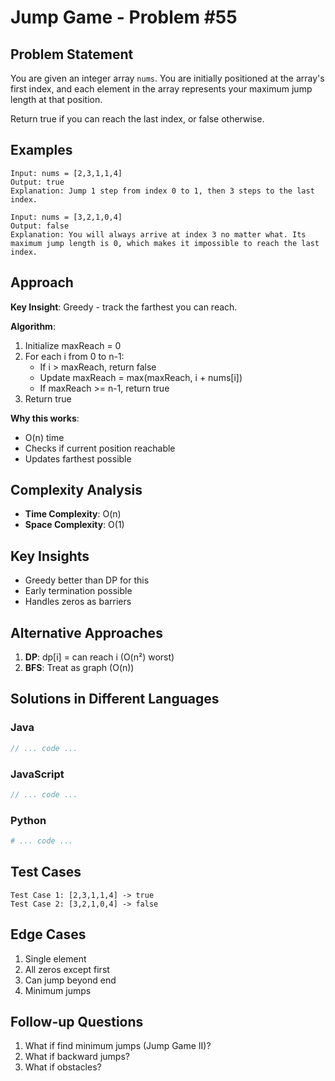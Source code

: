# Jump Game - Problem #55

## Problem Statement
You are given an integer array `nums`. You are initially positioned at the array's first index, and each element in the array represents your maximum jump length at that position.

Return true if you can reach the last index, or false otherwise.

## Examples
```
Input: nums = [2,3,1,1,4]
Output: true
Explanation: Jump 1 step from index 0 to 1, then 3 steps to the last index.

Input: nums = [3,2,1,0,4]
Output: false
Explanation: You will always arrive at index 3 no matter what. Its maximum jump length is 0, which makes it impossible to reach the last index.
```

## Approach
**Key Insight**: Greedy - track the farthest you can reach.

**Algorithm**:
1. Initialize maxReach = 0
2. For each i from 0 to n-1:
   - If i > maxReach, return false
   - Update maxReach = max(maxReach, i + nums[i])
   - If maxReach >= n-1, return true
3. Return true

**Why this works**:
- O(n) time
- Checks if current position reachable
- Updates farthest possible

## Complexity Analysis
- **Time Complexity**: O(n)
- **Space Complexity**: O(1)

## Key Insights
- Greedy better than DP for this
- Early termination possible
- Handles zeros as barriers

## Alternative Approaches
1. **DP**: dp[i] = can reach i (O(n²) worst)
2. **BFS**: Treat as graph (O(n))

## Solutions in Different Languages

### Java
```java
// ... code ...
```

### JavaScript
```javascript
// ... code ...
```

### Python
```python
# ... code ...
```

## Test Cases
```
Test Case 1: [2,3,1,1,4] -> true
Test Case 2: [3,2,1,0,4] -> false
```

## Edge Cases
1. Single element
2. All zeros except first
3. Can jump beyond end
4. Minimum jumps

## Follow-up Questions
1. What if find minimum jumps (Jump Game II)?
2. What if backward jumps?
3. What if obstacles?
